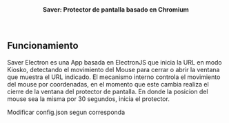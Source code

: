 <br>
<br>
<div align="center">
  <strong>Saver: Protector de pantalla basado en Chromium</strong>

</div>
<br><br>



## Funcionamiento

Saver Electron es una App basada en ElectronJS que inicia la URL en modo Kiosko, detectando el movimiento del Mouse para cerrar o abrir la ventana que muestra el URL indicado.
El mecanismo interno controla el movimiento del mouse por coordenadas, en el momento que este cambia realiza el cierre de la ventana del protector de pantalla. En donde la posicion del mouse sea la misma por 30 segundos, inicia el protector.


Modificar config.json segun corresponda


